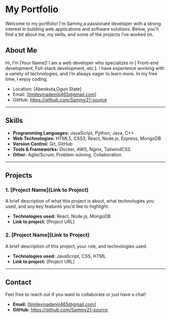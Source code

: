 # My Portfolio

Welcome to my portfolio! I'm Sammy,a passionate developer with a strong interest in building web applications and software solutions. Below, you'll find a bit about me, my skills, and some of the projects I’ve worked on.

## About Me

Hi, I’m [Your Name]! I am a web developer who specializes in [ Front-end development, Full-stack development, etc.]. I have experience working with a variety of technologies, and I’m always eager to learn more. In my free time, I enjoy coding.

- Location: [Abeokuta,Ogun State]
- Email: [timileyinadeniiji465@gmail.com]
- GitHub: https://github.com/Sammy21-source

---

## Skills

- **Programming Languages:** JavaScript, Python, Java, C++
- **Web Technologies:** HTML5, CSS3, React, Node.js, Express, MongoDB
- **Version Control:** Git, GitHub
- **Tools & Frameworks:** Docker, AWS, Nginx, TailwindCSS
- **Other:** Agile/Scrum, Problem-solving, Collaboration

---

## Projects

### 1. [Project Name](Link to Project)
A brief description of what this project is about, what technologies you used, and any key features you’d like to highlight.

- **Technologies used:** React, Node.js, MongoDB
- **Link to project:** [Project URL]

### 2. [Project Name](Link to Project)
A brief description of this project, your role, and technologies used.

- **Technologies used:** JavaScript, CSS, HTML
- **Link to project:** [Project URL]

---

## Contact

Feel free to reach out if you want to collaborate or just have a chat!

- **Email:** [timileyinadeniji465@gmail.com]
- **GitHub:** https://github.com/Sammy21-source
